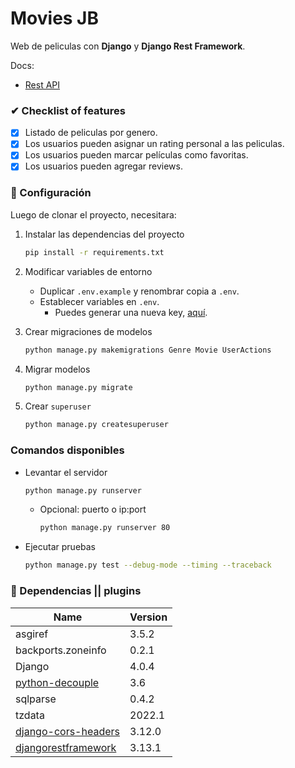 # Movies JB
Web de peliculas con **Django** y **Django Rest Framework**.

Docs:
- [Rest API](https://github.com/SvS30/movies_jb/wiki/Home-REST-API-Docs)

### ✔ Checklist of features
- [X] Listado de peliculas por genero.
- [X] Los usuarios pueden asignar un rating personal a las peliculas.
- [X] Los usuarios pueden marcar películas como favoritas.
- [X] Los usuarios pueden agregar reviews.

### 🚧 Configuración
Luego de clonar el proyecto, necesitara:
1. Instalar las dependencias del proyecto
    ```bash
    pip install -r requirements.txt
    ```

2. Modificar variables de entorno
    - Duplicar `.env.example` y renombrar copia a `.env`.
    - Establecer variables en `.env`.
      - Puedes generar una nueva key, [aquí](https://djecrety.ir/).

3. Crear migraciones de modelos
    ```bash
    python manage.py makemigrations Genre Movie UserActions
    ```

3. Migrar modelos
    ```bash
    python manage.py migrate
    ```

4. Crear `superuser`
    ```bash
    python manage.py createsuperuser
    ```

### Comandos disponibles
- Levantar el servidor
    ```bash
    python manage.py runserver
    ```
    - Opcional: puerto o ip:port
        ```bash
        python manage.py runserver 80
        ```
- Ejecutar pruebas
    ```bash
    python manage.py test --debug-mode --timing --traceback
    ```

### 🧰 Dependencias || plugins
| Name | Version |
| ---- | ---- |
| asgiref | 3.5.2 |
| backports.zoneinfo | 0.2.1 |
| Django | 4.0.4 |
| [python-decouple](https://pypi.org/project/python-decouple/) | 3.6 |
| sqlparse | 0.4.2 |
| tzdata | 2022.1 |
| [django-cors-headers](https://pypi.org/project/django-cors-headers/) | 3.12.0 |
| [djangorestframework](https://www.django-rest-framework.org/) | 3.13.1 |